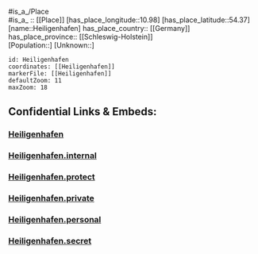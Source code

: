 ﻿---
location: [54.37,10.98] 
mapzoom: [7,12] 
mapmarker: city 
type: City
tags:
- geo/City


SpocWebEntityId: 30846
isDeleted: false
confidential: public

---
#is_a_/Place  
#is_a_ :: [[Place]] 
[has_place_longitude::10.98] 
[has_place_latitude::54.37] 
[name::Heiligenhafen] 
has_place_country:: [[Germany]]  
has_place_province:: [[Schleswig-Holstein]]  
[Population::] 
[Unknown::] 


```leaflet
id: Heiligenhafen
coordinates: [[Heiligenhafen]] 
markerFile: [[Heiligenhafen]] 
defaultZoom: 11 
maxZoom: 18
```


## Confidential Links & Embeds: 

### [Heiligenhafen](/_public/Earth/Continent/Europe/Europe~Central/Germany/Germany~West/Schleswig-Holstein/counties~SH/Ostholstein/cities~Ostholstein/Heiligenhafen.md) 

### [Heiligenhafen.internal](/_internal/Earth/Continent/Europe/Europe~Central/Germany/Germany~West/Schleswig-Holstein/counties~SH/Ostholstein/cities~Ostholstein/Heiligenhafen.internal.md) 

### [Heiligenhafen.protect](/_protect/Earth/Continent/Europe/Europe~Central/Germany/Germany~West/Schleswig-Holstein/counties~SH/Ostholstein/cities~Ostholstein/Heiligenhafen.protect.md) 

### [Heiligenhafen.private](/_private/Earth/Continent/Europe/Europe~Central/Germany/Germany~West/Schleswig-Holstein/counties~SH/Ostholstein/cities~Ostholstein/Heiligenhafen.private.md) 

### [Heiligenhafen.personal](/_personal/Earth/Continent/Europe/Europe~Central/Germany/Germany~West/Schleswig-Holstein/counties~SH/Ostholstein/cities~Ostholstein/Heiligenhafen.personal.md) 

### [Heiligenhafen.secret](/_secret/Earth/Continent/Europe/Europe~Central/Germany/Germany~West/Schleswig-Holstein/counties~SH/Ostholstein/cities~Ostholstein/Heiligenhafen.secret.md) 
